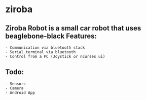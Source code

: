 ziroba
======

 Ziroba Robot is a small car robot that uses beaglebone-black
 Features:
 ---------
    - Communication via bluetooth stack
    - Serial terminal via bluetooth
    - Control from a PC (Joystick or ncurses ui)   

 Todo:
 -----
    - Sensors
    - Camera
    - Android App    
    
